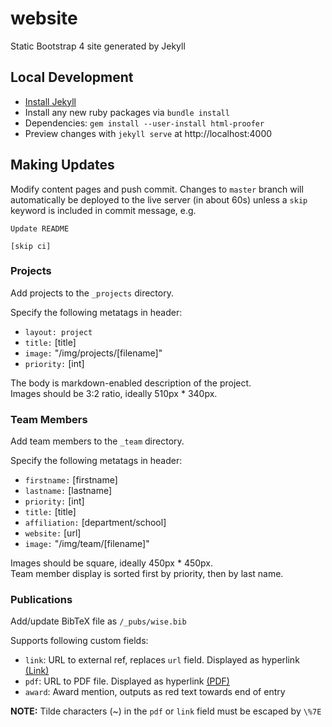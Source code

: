 # website
Static Bootstrap 4 site generated by Jekyll

## Local Development
* [Install Jekyll](https://jekyllrb.com/docs/installation/)
* Install any new ruby packages via `bundle install`
* Dependencies: `gem install --user-install html-proofer`
* Preview changes with `jekyll serve` at http://localhost:4000

## Making Updates
Modify content pages and push commit. Changes to `master` branch will automatically
be deployed to the live server (in about 60s) unless a `skip` keyword is included in
commit message, e.g. 

```
Update README

[skip ci] 
```

### Projects
Add projects to the `_projects` directory.

Specify the following metatags in header:
* `layout: project`
* `title:` [title]
* `image:` "/img/projects/[filename]"
* `priority:` [int]

The body is markdown-enabled description of the project.  
Images should be 3:2 ratio, ideally 510px * 340px.

### Team Members
Add team members to the `_team` directory.

Specify the following metatags in header:
* `firstname:` [firstname]
* `lastname:` [lastname]
* `priority:` [int]
* `title:` [title]
* `affiliation:` [department/school]
* `website:` [url]
* `image:` "/img/team/[filename]"

Images should be square, ideally 450px * 450px.  
Team member display is sorted first by priority, then by last name.

### Publications
Add/update BibTeX file as `/_pubs/wise.bib`

Supports following custom fields:
- `link`: URL to external ref, replaces `url` field. Displayed as hyperlink [(Link)](#)
- `pdf`: URL to PDF file. Displayed as hyperlink [(PDF)](#)
- `award`: Award mention, outputs as red text towards end of entry

**NOTE:**
Tilde characters (~) in the `pdf` or `link` field must be escaped by `\%7E`
